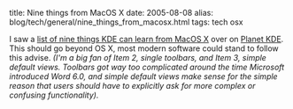 title: Nine things from MacOS X
date: 2005-08-08
alias: blog/tech/general/nine_things_from_macosx.html
tags: tech osx

I saw a <a href="http://www.icefox.net/articles/kdeosx.php">list of
nine things KDE can learn from MacOS X</a> over on <a href="http://planetkde.org">
Planet KDE</a>. This should go beyond OS X, most modern software could stand to
follow this advise. <i>(I'm a big fan of Item 2, single toolbars, and Item 3, 
simple default views. Toolbars got way too complicated around the time Microsoft
introduced Word 6.0, and simple default views make sense for the simple reason
that users should have to explicitly ask for more complex or confusing 
functionality).</i>

